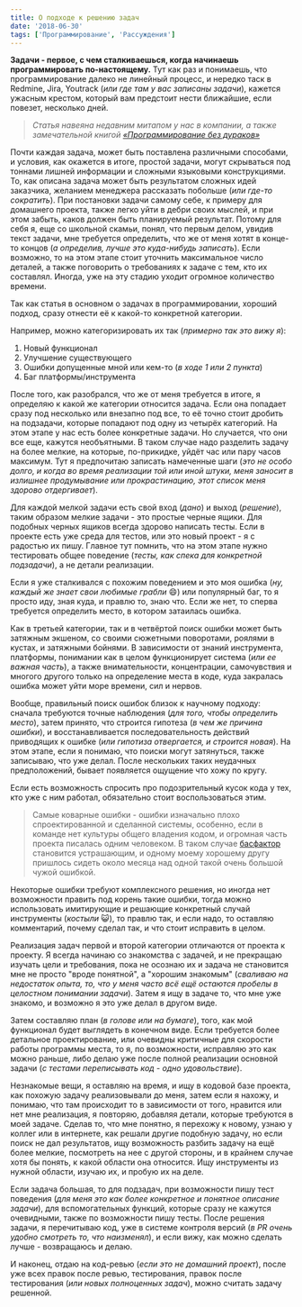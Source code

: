 ```yaml
---
title: О подходе к решению задач
date: '2018-06-30'
tags: ['Программирование', 'Рассуждения']
---
```


**Задачи - первое, с чем сталкиваешься, когда начинаешь программировать по-настоящему.** Тут как раз и понимаешь, что программирование далеко не линейный процесс, и нередко таск в Redmine, Jira, Youtrack (_или где там у вас записаны задачи_), кажется ужасным крестом, который вам предстоит нести ближайшие, если повезет, несколько дней.

> _Статья навеяна недавним митапом у нас в компании, а также замечательной книгой [«Программирование без дураков»](https://www.piter.com/collection/bestsellery-oreilly/product/programmirovanie-bez-durakov)_

Почти каждая задача, может быть поставлена различными способами, и условия, как окажется в итоге, простой задачи, могут скрываться под тоннами лишней информации и сложными языковыми конструкциями. То, как описана задача может быть результатом сложных идей заказчика, желанием менеджера рассказать побольше (_или где-то сократить_). При постановки задачи самому себе, к примеру для домашнего проекта, также легко уйти в дебри своих мыслей, и при этом забыть, каков должен быть планируемый результат.
Потому для себя я, еще со школьной скамьи, понял, что первым делом, увидив текст задачи, мне требуется определить, что же от меня хотят в конце-то концов (_а определив, лучше это куда-нибудь записать_). Если возможно, то на этом этапе стоит уточнить максимальное число деталей, а также поговорить о требованиях к задаче с тем, кто их составлял. Иногда, уже на эту стадию уходит огромное количество времени.

Так как статья в основном о задачах в программировании, хороший подход, сразу отнести её к какой-то конкретной категории.

Например, можно категоризировать их так (_примерно так это вижу я_):

1.  Новый функционал
2.  Улучшение существующего
3.  Ошибки допущенные мной или кем-то (_в ходе 1 или 2 пункта_)
4.  Баг платформы/инструмента

После того, как разобрался, что же от меня требуется в итоге, я определяю к какой же категории относится задача. Если она попадает сразу под несколько или внезапно под все, то её точно стоит дробить на подзадачи, которые попадают под одну из четырёх категорий.
На этом этапе у нас есть более конкретные задачи. Но случается, что они все еще, кажутся необъятными. В таком случае надо разделить задачу на более мелкие, на которые, по-прикидке, уйдёт час или пару часов максимум. Тут я предпочитаю записать намеченные шаги (_это не особо долго, и когда во время реализации той или иной штуки, меня заносит в излишнее продумывание или прокрастинацию, этот список меня здорово отдергивает_).

Для каждой мелкой задачи есть свой вход (_дано_) и выход (_решение_), таким образом мелкие задачи - это простые черные ящики. Для подобных черных ящиков всегда здорово написать тесты. Если в проекте есть уже среда для тестов, или это новый проект - я с радостью их пишу. Главное тут помнить, что на этом этапе нужно тестировать общее поведение (_тесты, как спека для конкретной подзадачи_), а не детали реализации.

Если я уже сталкивался с похожим поведением и это моя ошибка (_ну, каждый же знает свои любимые грабли_ :smile:) или популярный баг, то я просто иду, зная куда, и правлю то, знаю что. Если же нет, то сперва требуется определить место, в котором затаилась ошибка.

Как в третьей категории, так и в четвёртой поиск ошибки может быть затяжным экшеном, со своими сюжетными поворотами, роялями в кустах, и затяжными бойнями. В зависимости от знаний инструмента, платформы, понимании как в целом функционирует система (_или ее важная часть_), а также внимательности, концентрации, самочувствия и многого другого только на определение места в коде, куда закралась ошибка может уйти море времени, сил и нервов.

Вообще, правильный поиск ошибок близок к научному подходу: сначала требуются точные наблюдения (_для того, чтобы определить место_), затем принято, что строится гипотеза (_в чем же причина ошибки_), и восстанавливается последовательность действий приводящих к ошибке (_или гипотиза отвергается, и строится новая_). На этом этапе, если я понимаю, что поиски могут затянуться, также записываю, что уже делал. После нескольких таких неудачных предположений, бывает появляется ощущение что хожу по кругу.

Если есть возможность спросить про подозрительный кусок кода у тех, кто уже с ним работал, обязательно стоит воспользоваться этим.

> Самые коварные ошибки - ошибки изначально плохо спроектированной и сделанной системы, особенно, если в команде нет культуры общего владения кодом, и огромная часть проекта писалась одним человеком. В таком случае [басфактор](https://ru.wikipedia.org/wiki/%D0%A4%D0%B0%D0%BA%D1%82%D0%BE%D1%80_%D0%B0%D0%B2%D1%82%D0%BE%D0%B1%D1%83%D1%81%D0%B0) становится устрашающим, и одному моему хорошему другу пришлось сидеть около месяца над одной такой очень большой чужой ошибкой.

Некоторые ошибки требуют комплексного решения, но иногда нет возможности править под корень такие ошибки, тогда можно использовать имитирующие и решающие конкретный случай инструменты (_костыли_ :smiley_cat:), то правлю так, и если надо, то оставляю комментарий, почему сделал так, и что стоит исправить в целом.

Реализация задач первой и второй категории отличаются от проекта к проекту. Я всегда начинаю со знакомства с задачей, и не прекращаю изучать цели и требования, пока не осознаю их и задача не становится мне не просто "вроде понятной", а "хорошим знакомым" (_сваливаю на недостаток опыта, то, что у меня часто всё ещё остаются пробелы в целостном понимании задачи_). Затем я ищу в задаче то, что мне уже знакомо, и возможно я это уже делал в другом виде.

Затем составляю план (_в голове или на бумаге_), того, как мой функционал будет выглядеть в конечном виде. Если требуется более детальное проектирование, или очевидны критичные для скорости работы программы места, то я, по возможности, исправляю это как можно раньше, либо делаю уже после полной реализации основной задачи (_с тестами переписывать код - одно удовольствие_).

Незнакомые вещи, я оставляю на время, и ищу в кодовой базе проекта, как похожую задачу реализовывали до меня, затем если я нахожу, и понимаю, что там происходит то в зависимости от того, нравится или нет мне реализация, я повторяю, добавляя детали, которые требуются в моей задаче. Сделав то, что мне понятно, я перехожу к новому, узнаю у коллег или в интернете, как решали другие подобную задачу, но если поиск не дал результатов, ищу возможность разбить задачу на ещё более мелкие, посмотреть на нее с другой стороны, и в крайнем случае хотя бы понять, к какой области она относится. Ищу инструменты из нужной области, изучаю их, и пробую их на деле.

Если задача большая, то для подзадач, при возможности пишу тест поведения (_для меня это как более конкретное и понятное описание задачи_), для вспомогательных функций, которые сразу не кажутся очевидными, также по возможности пишу тесты.
После решения задачи, я перечитываю код, уже в системе контроля версий (_в PR очень удобно смотреть то, что наизменял_), и если вижу, как можно сделать лучше - возвращаюсь и делаю.

И наконец, отдаю на код-ревью (_если это не домашний проект_), после уже всех правок после ревью, тестирования, правок после тестирования (_или новых полноценных задач_), можно считать задачу решенной.
